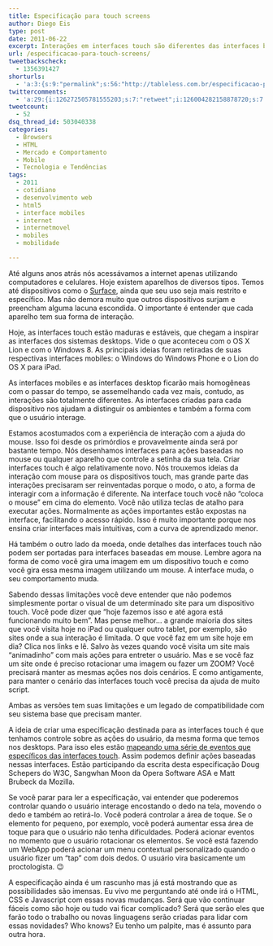 ```yaml
---
title: Especificação para touch screens
author: Diego Eis
type: post
date: 2011-06-22
excerpt: Interações em interfaces touch são diferentes das interfaces baseadas com mouse. Hoje temos pleno controle das ações baseadas com mouse, mas este controle não pode ser expandido para as interfaces touch. As ações e as forma de comportamento do usuário são diferentes.
url: /especificacao-para-touch-screens/
tweetbackscheck:
  - 1356391427
shorturls:
  - 'a:3:{s:9:"permalink";s:56:"http://tableless.com.br/especificacao-para-touch-screens";s:7:"tinyurl";s:26:"http://tinyurl.com/3uqkomg";s:4:"isgd";s:19:"http://is.gd/eVQT1p";}'
twittercomments:
  - 'a:29:{i:126272505781555203;s:7:"retweet";i:126004282158878720;s:7:"retweet";i:125993918478303233;s:7:"retweet";i:125993502457864192;s:7:"retweet";i:164742954123132930;s:7:"retweet";i:164739646620835840;s:7:"retweet";i:184333298284244994;s:7:"retweet";i:200555587027738625;s:7:"retweet";i:200267957933318146;s:7:"retweet";i:204989362314821632;s:7:"retweet";i:204976737002598400;s:7:"retweet";i:204968681162276865;s:7:"retweet";i:204968341297823745;s:7:"retweet";i:204968330241654784;s:7:"retweet";i:204967937495408641;s:7:"retweet";i:218750502446440452;s:7:"retweet";i:218740519315054593;s:7:"retweet";i:218739630785302528;s:7:"retweet";i:237942847175806976;s:7:"retweet";i:235769811542609921;s:7:"retweet";i:235769237673750529;s:7:"retweet";i:250272917135425536;s:7:"retweet";i:255700479366029312;s:7:"retweet";i:255700375867375617;s:7:"retweet";i:263317060619206657;s:7:"retweet";i:263315085672448000;s:7:"retweet";i:263310844518080512;s:7:"retweet";i:271647463423762434;s:7:"retweet";i:271644654305435648;s:7:"retweet";}'
tweetcount:
  - 52
dsq_thread_id: 503040338
categories:
  - Browsers
  - HTML
  - Mercado e Comportamento
  - Mobile
  - Tecnologia e Tendências
tags:
  - 2011
  - cotidiano
  - desenvolvimento web
  - html5
  - interface mobiles
  - internet
  - internetmovel
  - mobiles
  - mobilidade

---
```

Até alguns anos atrás nós acessávamos a internet apenas utilizando computadores e celulares. Hoje existem aparelhos de diversos tipos. Temos até dispositivos como o [Surface][1], ainda que seu uso seja mais restrito e específico. Mas não demora muito que outros dispositivos surjam e preencham alguma lacuna escondida. O importante é entender que cada aparelho tem sua forma de interação.

Hoje, as interfaces touch estão maduras e estáveis, que chegam a inspirar as interfaces dos sistemas desktops. Vide o que aconteceu com o OS X Lion e com o Windows 8. As principais ideias foram retiradas de suas respectivas interfaces mobiles: o Windows do Windows Phone e o Lion do OS X para iPad.
  
As interfaces mobiles e as interfaces desktop ficarão mais homogêneas com o passar do tempo, se assemelhando cada vez mais, contudo, as interações são totalmente diferentes. As interfaces criadas para cada dispositivo nos ajudam a distinguir os ambientes e também a forma com que o usuário interage.

Estamos acostumados com a experiência de interação com a ajuda do mouse. Isso foi desde os primórdios e provavelmente ainda será por bastante tempo. Nós desenhamos interfaces para ações baseadas no mouse ou qualquer aparelho que controle a setinha da sua tela. Criar interfaces touch é algo relativamente novo. Nós trouxemos ideias da interação com mouse para os dispositivos touch, mas grande parte das interações precisaram ser reinventadas porque o modo, o ato, a forma de interagir com a informação é diferente. Na interface touch você não &#8220;coloca o mouse&#8221; em cima do elemento. Você não utiliza teclas de atalho para executar ações. Normalmente as ações importantes estão expostas na interface, facilitando o acesso rápido. Isso é muito importante porque nos ensina criar interfaces mais intuitivas, com a curva de aprendizado menor.
  
Há também o outro lado da moeda, onde detalhes das interfaces touch não podem ser portadas para interfaces baseadas em mouse. Lembre agora na forma de como você gira uma imagem em um dispositivo touch e como você gira essa mesma imagem utilizando um mouse. A interface muda, o seu comportamento muda. 

Sabendo dessas limitações você deve entender que não podemos simplesmente portar o visual de um determinado site para um dispositivo touch. Você pode dizer que &#8220;hoje fazemos isso e até agora está funcionando muito bem&#8221;. Mas pense melhor&#8230; a grande maioria dos sites que você visita hoje no iPad ou qualquer outro tablet, por exemplo, são sites onde a sua interação é limitada. O que você faz em um site hoje em dia? Clica nos links e lê. Salvo às vezes quando você visita um site mais &#8220;animadinho&#8221; com mais ações para entreter o usuário. Mas e se você faz um site onde é preciso rotacionar uma imagem ou fazer um ZOOM? Você precisará manter as mesmas ações nos dois cenários. E como antigamente, para manter o cenário das interfaces touch você precisa da ajuda de muito script.

Ambas as versões tem suas limitações e um legado de compatibilidade com seu sistema base que precisam manter.

A ideia de criar uma especificação destinada para as interfaces touch é que tenhamos controle sobre as ações do usuário, da mesma forma que temos nos desktops. Para isso eles estão [mapeando uma série de eventos que específicos das interfaces touch][2]. Assim podemos definir ações baseadas nessas interfaces. Estão participando da escrita desta especificação Doug Schepers do W3C, Sangwhan Moon da Opera Software ASA e Matt Brubeck da Mozilla. 

Se você parar para ler a específicação, vai entender que poderemos controlar quando o usuário interage encostando o dedo na tela, movendo o dedo e também ao retirá-lo. Você poderá controlar a área de toque. Se o elemento for pequeno, por exemplo, você poderá aumentar essa área de toque para que o usuário não tenha dificuldades. Poderá acionar eventos no momento que o usuário rotacionar os elementos. Se você está fazendo um WebApp poderá acionar um menu contextual personalizado quando o usuário fizer um &#8220;tap&#8221; com dois dedos. O usuário vira basicamente um proctologista. 😉

A especificação ainda é um rascunho mas já está mostrando que as possibilidades são imensas. Eu vivo me perguntando até onde irá o HTML, CSS e Javascript com essas novas mudanças. Será que vão continuar fáceis como são hoje ou tudo vai ficar complicado? Será que serão eles que farão todo o trabalho ou novas linguagens serão criadas para lidar com essas novidades? Who knows? Eu tenho um palpite, mas é assunto para outra hora.

 [1]: http://www.microsoft.com/surface/
 [2]: http://bit.ly/mMP5jy